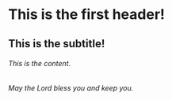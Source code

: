 # This is the first header!
## This is the subtitle!
###### This is the content.






###### May the Lord bless you and keep you.
